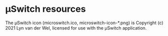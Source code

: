 # μSwitch resources
The μSwitch icon (microswitch.ico, microswitch-icon-*.png) is Copyright (c) 2021 Lyn van der Wel, licensed for use with the μSwitch application.
